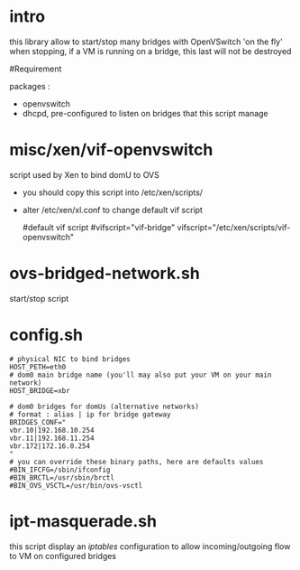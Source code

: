 # intro

this library allow to start/stop many bridges with OpenVSwitch 'on the fly'
when stopping, if a VM is running on a bridge, this last will not be destroyed


#Requirement 

packages : 
- openvswitch
- dhcpd, pre-configured to listen on bridges that this script manage


# misc/xen/vif-openvswitch

script used by Xen to bind domU to OVS

- you should copy this script into /etc/xen/scripts/

- alter /etc/xen/xl.conf to change default vif script
 
    #default vif script 
    #vifscript="vif-bridge"
    vifscript="/etc/xen/scripts/vif-openvswitch"



# ovs-bridged-network.sh

start/stop script

# config.sh 

    # physical NIC to bind bridges
    HOST_PETH=eth0
    # dom0 main bridge name (you'll may also put your VM on your main network)
    HOST_BRIDGE=xbr
    
    # dom0 bridges for domUs (alternative networks)
    # format : alias | ip for bridge gateway
    BRIDGES_CONF="
    vbr.10|192.168.10.254
    vbr.11|192.168.11.254
    vbr.172|172.16.0.254
    "
    # you can override these binary paths, here are defaults values
    #BIN_IFCFG=/sbin/ifconfig
    #BIN_BRCTL=/usr/sbin/brctl
    #BIN_OVS_VSCTL=/usr/bin/ovs-vsctl

# ipt-masquerade.sh

this script display an *iptables* configuration to allow incoming/outgoing flow to VM on configured bridges



